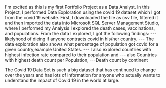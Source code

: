I'm excited as this is my first Portfolio Project as a Data Analyst. In this Project, I performed Data Exploration using the covid 19 dataset which I got from the covid 19 website. 
First, I downloaded the file as csv file, filtered it and then imported the data into Microsoft SQL Server Management Studio, where I performed my Analysis
I explored the death cases, vaccinations, and populations. From the data I explored, I got the following findings:
--- likelyhood of dieing if anyone contracts covid in his/her country. 
--- The data exploration also shows what percentage of population got covid for a given country,example United States. 
--- I also explored countries with highest infection rate compared to their population and 
--- also Countries with highest death count per Population, 
---Death count by continent

The Covid 19 Data Set is such a big dataset that has continued to change over the years and has lots of information for anyone who actually wants to understand the impact of Covid 19 
in the world at large. 



